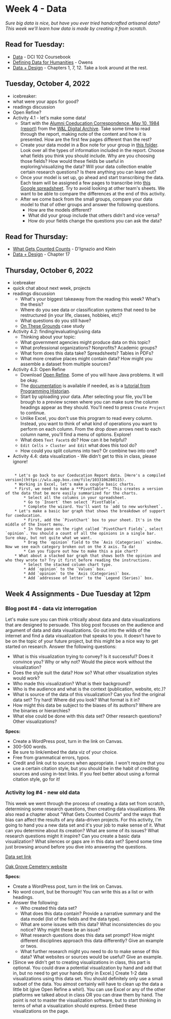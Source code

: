 # Week 4 - Data
*Sure big data is nice, but have you ever tried handcrafted artisanal data? This week we’ll learn how data is made by creating it from scratch.*

## Read for Tuesday: 

* [Data](https://mackenziekbrooks.github.io/humanities-data/data/) - DCI 102 Coursebook
* [Defining Data for Humanities](http://journalofdigitalhumanities.org/1-1/defining-data-for-humanists-by-trevor-owens/) - Owens
* [Data + Design](https://trinachi.github.io/data-design-builds/ch01.html) - Chapters 1, 7, 12. Take a look around at the rest.

## Tuesday, October 4, 2022
* icebreaker: 
* what were your apps for good? 
* readings discussion
* Open Refine? 
* Activity 4.1 - let's make some data! 
	* Start with the [Alumni Coeducation Correspondence, May 10, 1984 (report)](https://dspace.wlu.edu/handle/11021/34413) from the [W&L Digital Archive](https://dspace.wlu.edu/). Take some time to read through the report, making note of the content and how it is presented. How are the first few pages different than the rest?
    * Create your data model in a Box note for your group in [this folder](https://wlu.app.box.com/folder/175094049614). Look over all the types of information included in the report. Choose what fields you think you should include. Why are you choosing those fields? How would these fields be useful in exploring/visualizing the data? Will your data collection enable certain research questions? Is there anything you can leave out?
    * Once your model is set up, go ahead and start transcribing the data. Each team will be assigned a few pages to transcribe into [this Google spreadsheet](https://docs.google.com/spreadsheets/d/1qtAI6sxIUqcRBJWkePG0F699C19PahoIjpCf6ulvAkI/edit?usp=sharing). Try to avoid looking at other team's sheets. We want to be able to compare the differences at the end of this activity.
	* After we come back from the small groups, compare your data model to that of other groups and answer the following questions.
        * How are the models different?
        * What did your group include that others didn't and vice versa?
        * How do your fields change the questions you can ask the data?


## Read for Thursday:
* [What Gets Counted Counts](https://data-feminism.mitpress.mit.edu/pub/h1w0nbqp/release/3) - D'Ignazio and Klein
* [Data + Design](https://trinachi.github.io/data-design-builds/ch17.html) - Chapter 17

## Thursday, October 6, 2022
* icebreaker
* quick chat about next week, projects 
* readings discussion
    * What's your biggest takeaway from the reading this week? What's the thesis?
    * Where do you see data or classification systems that need to be restructured (in your life, classes, hobbies, etc)?
    * What questions do you still have? 
    * [On These Grounds](https://omeka.wlu.edu/specialcollections/s/on-these-grounds/page/home) case study
* Activity 4.2: finding/evaluating/using data 
    * Thinking about your topic:
    * What government agencies might produce data on this topic?
    * What professional organizations? Nonprofits? Academic groups? 
    * What form does this data take? Spreadsheets? Tables in PDFs? 
    * What more creative places might contain data? How might you assemble a dataset from multiple sources? 
* Activity 4.3: Open Refine
    * Download [Open Refine](https://openrefine.org/). Some of you will have Java problems. It will be okay. 
    * The [documentation](https://docs.openrefine.org/) is available if needed, as is a [tutorial from Programming Historian](https://programminghistorian.org/en/lessons/cleaning-data-with-openrefine).
    * Start by uploading your data. After selecting your file, you'll be brough to a preview screen where you can make sure the column headings appear as they should. You'll need to press `Create Project` to continue. 
    * Unlike Excel, you don't use this program to read every column. Instead, you want to think of what kind of operations you want to perform on each column. From the drop down arrows next to each column name, you'll find a menu of options. Explore!
    * What does `Text Facet`s do? How can it be helpful?
    * `Edit Cells > Cluster and Edit` what does this tool do? 
    * How could you split columns into two? Or combine two into one? 
* Activity 4.4: data visualization - We didn't get to this in class, please ignore!

``` 

    * Let's go back to our Coeducation Report data. [Here's a compiled version](https://wlu.app.box.com/file/1033106280115). 
    * Working in Excel, let's make a couple basic charts. 
    * First, we need to make a **PivotTable**. This creates a version of the data that be more easily summarized for the charts. 
        * Select all the columns in your spreadsheet.
        * Go to `Insert` then select `PivotTable`. 
        * Complete the wizard. You'll want to `add to new worksheet`. 
    * Let's make a basic bar graph that shows the breakdown of support for coeducation. 
        * First, add the `PivotChart` box to your sheet. It's in the middle of the Insert menu.
        * In the pane on the right called `PivotChart Fields`, select `opinion`. You should a count of all the opinions in a single bar. Sure okay, but not quite what we want. 
        * Drag the `opinion` field to the `Axis (Categories)` window. Now we see each category broken out on the X axis. Ta da! 
        * Can you figure out how to make this a pie chart? 
    * What about a stacked bar graph that shows both the opinion and who they wrote to? Try it first before reading the instructions.
        * Select the stacked column chart type. 
        * Add `opinion` to the `Values` box.
        * Add `opinion` to the `Axis (Categories)` box.
        * Add `addressee of letter` to the `Legend (Series)` box.
```


## Week 4 Assignments - Due Tuesday at 12pm

### Blog post #4 - data viz interrogation
Let's make sure you can think critically about data and data visualizations that are designed to persuade. This blog post focuses on the audience and argument of data and data visualizations. Go out into the wilds of the internet and find a data visualization that speaks to you. It doesn't have to be on the topic of your future project, but this might be a nice way to get started on research. Answer the following questions:

* What is this visualization trying to convey? Is it successful? Does it convince you? Why or why not? Would the piece work without the visualization?
* Does the style suit the data? How so? What other visualization styles would work?
* Who made this visualization? What is their background?
* Who is the audience and what is the context (publication, website, etc.)?
* What is source of the data of this visualization? Can you find the original data set? Try hard! Where did you look? What format is it in?
* How might this data be subject to the biases of its authors? Where are the binaries or hierarchies? 
* What else could be done with this data set? Other research questions? Other visualizations?


**Specs:** 

* Create a WordPress post, turn in the link on Canvas.
* 300-500 words.
* Be sure to link/embed the data viz of your choice.
* Free from grammatical errors, typos.
* Credit and link out to sources when appropriate. I won't require that you use a certain citation style, but you should be in the habit of crediting sources and using in-text links. If you feel better about using a formal citation style, go for it!


### Activity log #4 - new old data 

This week we went through the process of creating a data set from scratch, determining some research questions, then creating data visualizations. We also read a chapter about "What Gets Counted Counts" and the ways that bias can affect the results of any data-driven projects. For this activity, I'm going to hand you a new data set and it's your job to make sense of it. What can you determine about its creation? What are some of its issues? What research questions might it inspire? Can you create a basic data visualization? What silences or gaps are in this data set? Spend some time just browsing around before you dive into answering the questions. 

[Data set link](https://wlu.app.box.com/file/1027473607269)

[Oak Grove Cemetery website](https://sjcemetery.wlu.edu/)

**Specs:** 

* Create a WordPress post, turn in the link on Canvas.
* No word count, but be thorough! You can write this as a list or with headings. 
* Answer the following:
    * Who created this data set? 
    * What does this data contain? Provide a narrative summary and the data model (list of the fields and the data type).
    * What are some issues with this data? What inconsistencies do you notice? Why might these be an issue? 
    * What research questions does this data set prompt? How might different disciplines approach this data differently? Give an example or twos.
    * What further research might you need to do to make sense of this data? What websites or sources would be useful? Give an example. 
* [Since we didn't get to creating visualizations in class, this part is optional. You could draw a potential visualization by hand and add that in, but no need to get your hands dirty in Excel.] Create 1-2 data visualizations using this data set. You should definitely only use a small subset of the data. You almost certainly will have to clean up the data a little bit (give Open Refine a whirl). You can use Excel or any of the other platforms we talked about in class OR you can draw them by hand. The point is not to master the visualization software, but to start thinking in terms of what a visualization should express. Embed these visualizations on the page.



